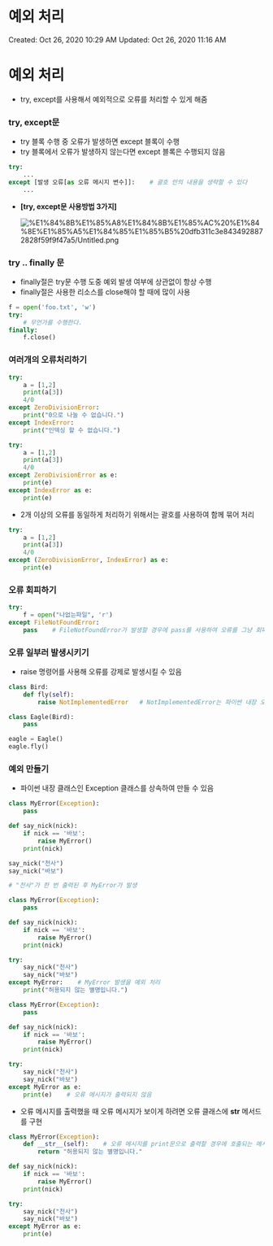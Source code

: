 # 예외 처리

Created: Oct 26, 2020 10:29 AM
Updated: Oct 26, 2020 11:16 AM

# 예외 처리

- try, except를 사용해서 예외적으로 오류를 처리할 수 있게 해줌

### try, except문

- try 블록 수행 중 오류가 발생하면 except 블록이 수행
- try 블록에서 오류가 발생하지 않는다면 except 블록은 수행되지 않음

```python
try:
    ...
except [발생 오류[as 오류 메시지 변수]]:    # 괄호 안의 내용을 생략할 수 있다
    ...
```

- **[try, except문 사용방법 3가지]**

    ![%E1%84%8B%E1%85%A8%E1%84%8B%E1%85%AC%20%E1%84%8E%E1%85%A5%E1%84%85%E1%85%B5%20dfb311c3e8434928872828f59f9f47a5/Untitled.png](%E1%84%8B%E1%85%A8%E1%84%8B%E1%85%AC%20%E1%84%8E%E1%85%A5%E1%84%85%E1%85%B5%20dfb311c3e8434928872828f59f9f47a5/Untitled.png)

### try .. finally 문

- finally절은 try문 수행 도중 예외 발생 여부에 상관없이 항상 수행
- finally절은 사용한 리소스를 close해야 할 때에 많이 사용

```python
f = open('foo.txt', 'w')
try:
    # 무언가를 수행한다.
finally:
    f.close()
```

### 여러개의 오류처리하기

```python
try:
    a = [1,2]
    print(a[3])
    4/0
except ZeroDivisionError:
    print("0으로 나눌 수 없습니다.")
except IndexError:
    print("인덱싱 할 수 없습니다.")
```

```python
try:
    a = [1,2]
    print(a[3])
    4/0
except ZeroDivisionError as e:
    print(e)
except IndexError as e:
    print(e)
```

- 2개 이상의 오류를 동일하게 처리하기 위해서는 괄호를 사용하여 함께 묶어 처리

```python
try:
    a = [1,2]
    print(a[3])
    4/0
except (ZeroDivisionError, IndexError) as e:
    print(e)
```

### 오류 회피하기

```python
try:
    f = open("나없는파일", 'r')
except FileNotFoundError:
    pass    # FileNotFoundError가 발생할 경우에 pass를 사용하여 오류를 그냥 회피하도록 작성
```

### 오류 일부러 발생시키기

- raise 명령어를 사용해 오류를 강제로 발생시킬 수 있음

```python
class Bird:
    def fly(self):
        raise NotImplementedError   # NotImplementedError는 파이썬 내장 오류로, 꼭 작성해야 하는 부분이 구현되지 않았을 경우 일부러 오류를 일으키기 위해 사용

class Eagle(Bird):
    pass

eagle = Eagle()
eagle.fly()
```

### 예외 만들기

- 파이썬 내장 클래스인 Exception 클래스를 상속하여 만들 수 있음

```python
class MyError(Exception):
    pass

def say_nick(nick):
    if nick == '바보':
        raise MyError()
    print(nick)

say_nick("천사")
say_nick("바보")

# "천사"가 한 번 출력된 후 MyError가 발생
```

```python
class MyError(Exception):
    pass

def say_nick(nick):
    if nick == '바보':
        raise MyError()
    print(nick)

try:
    say_nick("천사")
    say_nick("바보")
except MyError:    # MyError 발생을 예외 처리
    print("허용되지 않는 별명입니다.")
```

```python
class MyError(Exception):
    pass

def say_nick(nick):
    if nick == '바보':
        raise MyError()
    print(nick)

try:
    say_nick("천사")
    say_nick("바보")
except MyError as e:
    print(e)    # 오류 메시지가 출력되지 않음
```

- 오류 메시지를 출력했을 때 오류 메시지가 보이게 하려면 오류 클래스에 __str__ 메서드를 구현

```python
class MyError(Exception):
    def __str__(self):    # 오류 메시지를 print문으로 출력할 경우에 호출되는 메서드
        return "허용되지 않는 별명입니다."

def say_nick(nick):
    if nick == '바보':
        raise MyError()
    print(nick)

try:
    say_nick("천사")
    say_nick("바보")
except MyError as e:
    print(e)
```